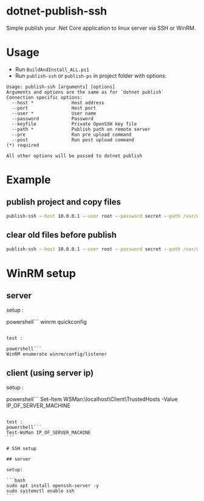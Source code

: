 # dotnet-publish-ssh

Simple publish your .Net Core application to linux server via SSH or WinRM.

# Usage

* Run `BuildAndInstall_ALL.ps1`
* Run `publish-ssh` or `publish-ps` in project folder with options:
```
Usage: publish-ssh [arguments] [options]
Arguments and options are the same as for `dotnet publish`
Connection specific options:
  --host *              Host address
  --port                Host port
  --user *              User name
  --password            Password
  --keyfile             Private OpenSSH key file
  --path *              Publish path on remote server
  --pre                 Run pre upload command
  --post                Run post upload command
(*) required

All other options will be passed to dotnet publish
```

# Example

## publish project and copy files
```cmd
publish-ssh --host 10.0.0.1 --user root --password secret --path /var/www/site
```

## clear old files before publish
```cmd
publish-ssh --host 10.0.0.1 --user root --password secret --path /var/www/site --pre "rm -rf /var/www/site/*"
```

# WinRM setup

## server

setup :

powershell```
winrm quickconfig 
````

test :  

powershell```
WinRM enumerate winrm/config/listener
````

## client (using server ip)

setup : 

powershell```
Set-Item WSMan:\localhost\Client\TrustedHosts -Value IP_OF_SERVER_MACHINE
````

test :  
powershell```
Test-WsMan IP_OF_SERVER_MACHINE
```

# SSH setup

## server

setup: 

```bash
sudo apt install openssh-server -y
sudo systemctl enable ssh
```